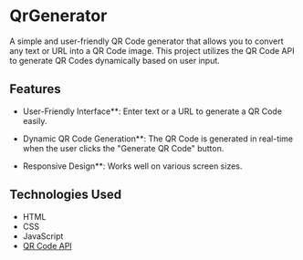 # QrGenerator

A simple and user-friendly QR Code generator that allows you to convert any text or URL into a QR Code image. This project utilizes the QR Code API to generate QR Codes dynamically based on user input.

## Features

- User-Friendly Interface**: Enter text or a URL to generate a QR Code easily.

- Dynamic QR Code Generation**: The QR Code is generated in real-time when the user clicks the "Generate QR Code" button.

- Responsive Design**: Works well on various screen sizes.

## Technologies Used

- HTML
- CSS
- JavaScript
- [QR Code API](https://goqr.me/api/)
